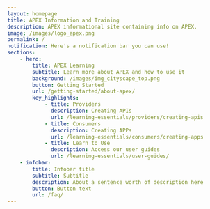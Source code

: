 ```yaml
---
layout: homepage
title: APEX Information and Training
description: APEX informational site containing info on APEX.
image: /images/logo_apex.png
permalink: /
notification: Here's a notification bar you can use!
sections:
    - hero:
        title: APEX Learning
        subtitle: Learn more about APEX and how to use it
        background: /images/img_cityscape_top.png
        button: Getting Started
        url: /getting-started/about-apex/
        key_highlights:
            - title: Providers
              description: Creating APIs
              url: /learning-essentials/providers/creating-apis
            - title: Consumers
              description: Creating APPs
              url: /learning-essentials/consumers/creating-apps
            - title: Learn to Use
              description: Access our user guides
              url: /learning-essentials/user-guides/
    - infobar:
        title: Infobar title
        subtitle: Subtitle
        description: About a sentence worth of description here
        button: Button text
        url: /faq/
---
```


